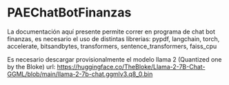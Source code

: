 # PAEChatBotFinanzas
La documentación aquí presente permite correr en programa de chat bot finanzas, es necesario el uso de distintas librerias: pypdf, langchain, torch, accelerate, bitsandbytes, transformers, sentence_transformers, faiss_cpu

Es necesario descargar provisionalmente el modelo llama 2 (Quantized one by the Bloke)
url: https://huggingface.co/TheBloke/Llama-2-7B-Chat-GGML/blob/main/llama-2-7b-chat.ggmlv3.q8_0.bin
